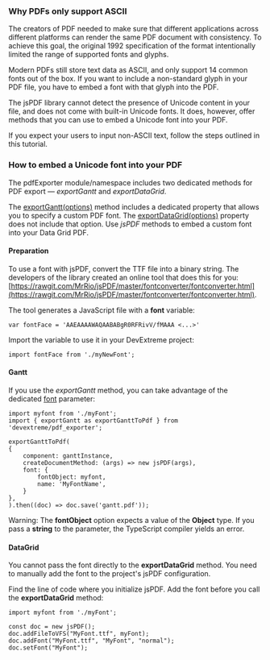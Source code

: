 ### Why PDFs only support ASCII

The creators of PDF needed to make sure that different applications across different platforms can render the same PDF document with consistency. To achieve this goal, the original 1992 specification of the format intentionally limited the range of supported fonts and glyphs.

Modern PDFs still store text data as ASCII, and only support 14 common fonts out of the box. If you want to include a non-standard glyph in your PDF file, you have to embed a font with that glyph into the PDF.

The jsPDF library cannot detect the presence of Unicode content in your file, and does not come with built-in Unicode fonts. It does, however, offer methods that you can use to embed a Unicode font into your PDF. 

If you expect your users to input non-ASCII text, follow the steps outlined in this tutorial.

### How to embed a Unicode font into your PDF

The pdfExporter module/namespace includes two dedicated methods for PDF export — *exportGantt* and *exportDataGrid*.

The [exportGantt(options)](/api-reference/50%20Common/utils/pdfExporter/exportGantt(options).md '/Documentation/ApiReference/Common/Utils/pdfExporter/#exportGanttoptions') method includes a dedicated property that allows you to specify a custom PDF font. The [exportDataGrid(options)](/api-reference/50%20Common/utils/pdfExporter/exportDataGrid(options).md '/Documentation/ApiReference/Common/Utils/pdfExporter/#exportDataGridoptions') property does not include that option. Use *jsPDF* methods to embed a custom font into your Data Grid PDF.

#### Preparation

To use a font with jsPDF, convert the TTF file into a binary string. The developers of the library created an online tool that does this for you: [https://rawgit.com/MrRio/jsPDF/master/fontconverter/fontconverter.html](https://rawgit.com/MrRio/jsPDF/master/fontconverter/fontconverter.html).

The tool generates a JavaScript file with a **font** variable:

<!---JavaScript--->

    var fontFace = 'AAEAAAAWAQAABABgR0RFRivV/fMAAA <...>'

Import the variable to use it in your DevExtreme project:

<!---JavaScript--->

    import fontFace from './myNewFont';

#### Gantt

If you use the *exportGantt* method, you can take advantage of the dedicated [font](/api-reference/50%20Common/Object%20Structures/GanttExportOptions/font.md '/Documentation/ApiReference/Common/Object_Structures/GanttExportOptions/font/') parameter:

<!---JavaScript--->
    import myfont from './myFont';
    import { exportGantt as exportGanttToPdf } from 'devextreme/pdf_exporter';

    exportGanttToPdf(
    {
        component: ganttInstance,
        createDocumentMethod: (args) => new jsPDF(args),
        font: {
            fontObject: myfont,
            name: 'MyFontName',
        }
    },
    ).then((doc) => doc.save('gantt.pdf'));

Warning: The **fontObject** option expects a value of the **Object** type. If you pass a **string** to the parameter, the TypeScript compiler yields an error.

#### DataGrid

You cannot pass the font directly to the **exportDataGrid** method. You need to manually add the font to the project's jsPDF configuration. 

Find the line of code where you initialize jsPDF. Add the font before you call the **exportDataGrid** method:

<!---JavaScript--->
    import myfont from './myFont';

    const doc = new jsPDF();
    doc.addFileToVFS("MyFont.ttf", myFont);
    doc.addFont("MyFont.ttf", "MyFont", "normal");
    doc.setFont("MyFont");